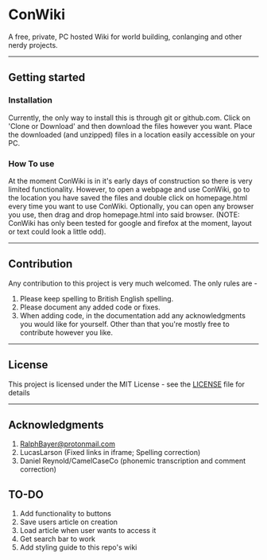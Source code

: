 # ConWiki
A free, private, PC hosted Wiki for world building, conlanging and other nerdy projects.

---

## Getting started

### Installation
Currently, the only way to install this is through git or github.com. Click on 'Clone or Download' and then 
download the files however you want. Place the downloaded (and unzipped) files in a location easily accessible 
on your PC.
  
### How To use
At the moment ConWiki is in it's early days of construction so there is very limited functionality.
However, to open a webpage and use ConWiki, go to the location you have saved the files and double click on
homepage.html every time you want to use ConWiki. Optionally, you can open any browser you use, then drag
and drop homepage.html into said browser. (NOTE: ConWiki has only been tested for google and firefox at the moment,
layout or text could look a little odd).

---

## Contribution
Any contribution to this project is very much welcomed. The only rules are -
1. Please keep spelling to British English spelling.
2. Please document any added code or fixes.
3. When adding code, in the documentation add any acknowledgments you would like for yourself.
Other than that you're mostly free to contribute however you like.


---

## License
This project is licensed under the MIT License - see the [LICENSE](LICENSE) file for details

---

## Acknowledgments
1. RalphBayer@protonmail.com
2. LucasLarson (Fixed links in iframe; Spelling correction)
3. Daniel Reynold/CamelCaseCo (phonemic transcription and comment correction) 

## TO-DO
1. Add functionality to buttons
2. Save users article on creation
3. Load article when user wants to access it
4. Get search bar to work
5. Add styling guide to this repo's wiki
